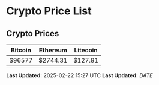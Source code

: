 # Crypto Price List

## Crypto Prices
| Bitcoin | Ethereum | Litecoin |
| ------- | -------- | -------- |
| $96577 | $2744.31 | $127.91 |
**Last Updated:** 2025-02-22 15:27 UTC
**Last Updated:** $DATE$
